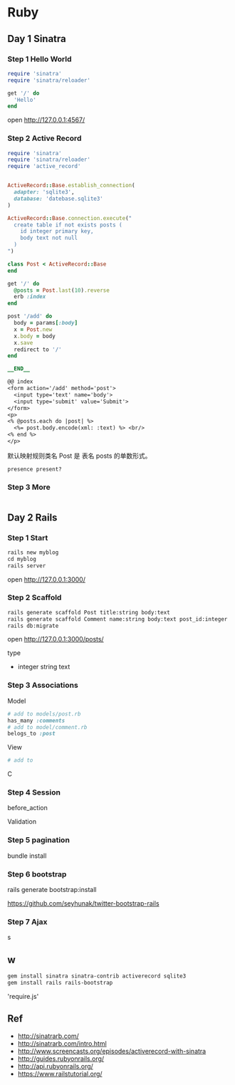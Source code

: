 # Ruby

## Day 1 Sinatra

### Step 1 Hello World

```ruby
require 'sinatra'
require 'sinatra/reloader'

get '/' do
  'Hello'
end

```



open http://127.0.0.1:4567/



### Step 2 Active Record

```ruby
require 'sinatra'
require 'sinatra/reloader'
require 'active_record'


ActiveRecord::Base.establish_connection(
  adapter: 'sqlite3',
  database: 'datebase.sqlite3'
)

ActiveRecord::Base.connection.execute("
  create table if not exists posts (
    id integer primary key,
    body text not null
  )
")

class Post < ActiveRecord::Base
end

get '/' do
  @posts = Post.last(10).reverse
  erb :index
end

post '/add' do
  body = params[:body]
  x = Post.new
  x.body = body
  x.save
  redirect to '/'
end

__END__

@@ index
<form action='/add' method='post'>
  <input type='text' name='body'>
  <input type='submit' value='Submit'>
</form>
<p>
<% @posts.each do |post| %>
  <%= post.body.encode(xml: :text) %> <br/>
<% end %>
</p>

```



默认映射规则类名 Post 是 表名 posts 的单数形式。



```
presence present?
```

### Step 3 More



```ruby

```



## Day 2 Rails

### Step 1 Start

```ruby
rails new myblog
cd myblog
rails server
```

open http://127.0.0.1:3000/

### Step 2 Scaffold

```bash
rails generate scaffold Post title:string body:text
rails generate scaffold Comment name:string body:text post_id:integer
rails db:migrate
```

open http://127.0.0.1:3000/posts/

type 

+ integer string text

### Step 3 Associations

Model

```ruby
# add to models/post.rb
has_many :comments
# add to model/comment.rb
belogs_to :post
```

View

```ruby
# add to
```

C



 





### Step 4 Session



before_action

Validation

### Step 5 pagination

bundle install 

### Step 6 bootstrap

rails generate bootstrap:install

https://github.com/seyhunak/twitter-bootstrap-rails

### Step 7 Ajax

s
## w



```bash
gem install sinatra sinatra-contrib activerecord sqlite3
gem install rails rails-bootstrap
```

'require.js'


## Ref

+ http://sinatrarb.com/
+ http://sinatrarb.com/intro.html
+ http://www.screencasts.org/episodes/activerecord-with-sinatra
+ http://guides.rubyonrails.org/
+ http://api.rubyonrails.org/
+ https://www.railstutorial.org/